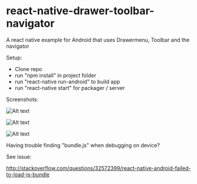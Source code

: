 # react-native-drawer-toolbar-navigator

A react native example for Android that uses Drawermenu, Toolbar and the navigator

Setup:
- Clone repo
- run "npm install" in project folder
- run "react-native run-android" to build app
- run "react-native start" for packager / server

Screenshots:

![Alt text](http://gropio.com/stek/file/2gdk2o "Drawer")

![Alt text](http://gropio.com/stek/file/5fmmeb "Example screen with toolbar")

![Alt text](http://gropio.com/stek/file/xzof8k "Detail view")




Having trouble finding "bundle.js" when debugging on device?

See issue: 

http://stackoverflow.com/questions/32572399/react-native-android-failed-to-load-js-bundle
